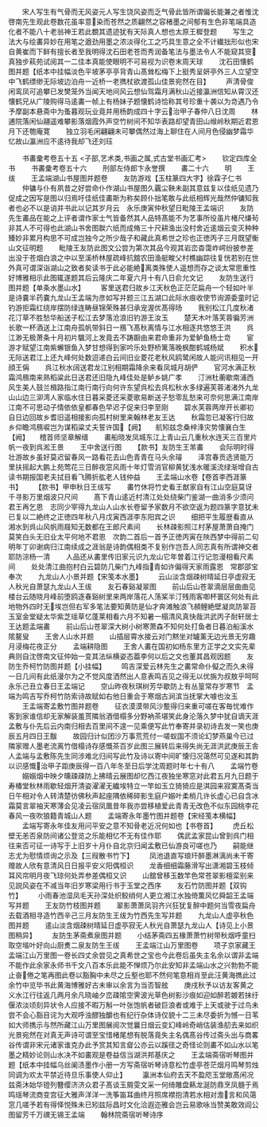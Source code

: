 <!-- { "loadSidebar": true } -->
　　宋人写生有气骨而无风姿元人写生饶风姿而乏气骨此皆所谓偏长能兼之者惟沈啓南先生观此卷数花虽率意染而苍然之质翩然之容楮墨之间郁有生色非笔端具造化者不能八十老翁神王若此覩其遗迹犹有天际真人想也太原王穉登题
　　写生之法大与绘畵异妙在用笔之遒劲用墨之浓淡得化工之巧具生意之全不计纎拙形似也宋自黄崔而下鲜有擅长者至我明得沈石田老苍而秀润备笔法与墨法令人不能窥其窔真独步萟苑试阅其一二佳本真能使眼明不可易视为识卷末周天球
　　沈石田懐鹤图并题【纸本中挂幅淡色平坡茅亭亭背青山髙耸松梅下上挺秀呈妍亭外三人立望空中飞鹤缥缈无际坡边泊舟一近桥一老擕杖欲渡孤山佳景宛然在目】
　　声清骨俊闲鸾凤可追攀已发樊笼外当闻天地间风云想仙驾霜月满秋山近接瀛洲信知从霄汉还　懐鹤兄从广陵购得马逺畵一帧上有杨妹子题懐鹤诗恰称其号珍重十袭以为竒遇乃令予摩副本悬斋中为蚤暮观玩业竟并用杨韵成四十字云治甲子春仲八日沈周
　　林逋院落闲仙翮遥难攀影落烟霞外声空竹树间不知华表路却望青田山缑岭秋期近君恩月下还匏庵寛
　　独立羽毛闲翩翩未可攀偶然过海上聊住在人间月色侵幽梦霜华忆故山瀛洲应不逺待我却飞还刘珏









　　书畵彚考卷五十五
<子部,艺术类,书画之属,式古堂书画汇考>
　　钦定四库全书
　　书畵彚考卷五十六
　　刑部左侍郎卞永誉撰
　　畵二十六
　　明
　　王　绂
　　王孟端湖山书屋图并题卷
　　友防游戏【玉柱篆四大字】徐霖子仁书
　　仲镛与仆有夙昔之好尝命仆作湖山书屋图久覊尘鞅未副其意兹复以佳纸见遗乃促成之因写是图以归焉吁佳纸佳畵斯为称矣顾仆拙笔敢与此纸相辉光哉然仲镛知我者也必不以是诮并书此以记其岁月云　永乐庚寅仲秋望日毗陵王孟端识
　　友防先生畵品在能之上评者谓作家士气皆备然其人品特髙能不为艺事所役虽片楮尺缣茍非其人不可得也此湖山书舍图聫六纸而成脩三十尺耕渔出没村舍近逺烟云变灭种种臻妙非累月构思不可成岂独今之所少哉子和藏此真希世之珍也正徳丙子三月既望衡山文征明题
　　毗陵王友防此图文公尝为第次其品今观其岩峦杳霭岞崿纷披参差出没于苍烟白浪之中以至溪桥林屋疏峰抗舘农田渔艇畯父村樵幽踪往复恍若别在世外真可谓深诣湖山之致者矣读书于此必能絶离类殊使人遥想而存之谈太常思重性好博雅相示此图辄遂题其后云隆庆二年夏六月十有八日俞允文记
　　友防生送行图并题【单条水墨山水】
　　客里送君归故乡江天秋色正茫茫扁舟一个轻如叶半是诗嚢半药嚢九龙山王孟端为彦如写并题三江五湖口此际水痕收使节询源委童时记钓游拒霜红绕岸摆防绿连畴昼锦荣殊甚归承宠渥优髙得旸
　　我别松江几度秋渚花汀草不胜愁华船送子松江去梦落沧浪旧钓游王汝玉
　　楚天木叶落芙蓉徧芳洲长歌一杯酒送上江南舟孤帆带斜日一鴈飞髙秋离情与江水相逐共悠悠王洪
　　呉江渺无极萧条十月初片颿河上发竟去不踌蹰由来君命重非为爱鲈鱼杨士竒
　　宦游才赋望江南紫蠏银鱼入梦甘想得到家吟乐处野桥篱落晚枫酣鹤城杨斌
　　积水无际送君江上还九峰何处数迢递白云间旧业菱花老秋风鸥鹭闲故人能问讯相见一开顔王偁
　　呉江秋水阔送君龙江别相期霜降余来看凤城月胡俨
　　官河水满正秋霜鸿鴈南来熟稻粱此日送君还旧隐九峰佳处是鲈乡姚广孝
　　汀洲杜蘅歇南浦西风生美人鼓兰楫路指江南行南行向何许东望呉松去呉松秋水多绿遍芙蓉渚渚外九龙山山边三泖湾人家临水住日暮采菱还采菱歌易断送子愁零乱愁来可奈何思满江南岸江南不可思动子情依依皇都春色早迟子促来归李至刚
　　碧水芙蓉两岸开长卿初自日边回故乡耆旧遥相接影向孤村树里来翰林老友王达
　　秋霜忽已凝客行归故乡仰瞻鸿鴈唳岂为谋稻粱丈夫誓许国【阙】　　航矧兹念桑梓浲灾势懐襄白生【阙】　　稽首师坚章解缙
　　畵船晓发凤城东江上青山云几重秋水连天三百里片帆一夜到呉淞王景
　　王中舍送行图
　　【款书】友防生王芾畵
　　会际明时得壮游故乡虽好莫迟留春风一路看花去山色青青在马头余璿
　　泽宫春贡选贤能万里扶摇起大鹏上苑莺花三日醉夜窓风雨十年灯雪消官柳黄犹浅水暖溪流绿渐增自古读书期报国老夫拭目看飞腾折肱老人钱仲益
　　王孟端山水卷【卷首李西涯篆书】
　　【款书】甲申秋日王绂写
　　畵竹休将竹史看王猷家自有江山空庭莫讶千寻影万里烟波只尺间
　　髙下青山逺近村清江处处绕柴门鉴湖一曲消多少须问君王再乞恩　志同少宰得九龙山人山水长卷留予家数月不欲空返为题四篆字意犹未已复以二絶终之正徳四年秋八月戊寅西涯李东阳宾之识
　　细把平生履歴看直从湘水到呉山风帆雨屐知无数都在王郎尺素间
　　长林疎影照江村茅屋萧萧自掩门莫笑白头无旧业太平何地不君恩　次韵二首后一首予正徳丙寅在陜西梦中得前二句明年丁卯谢病归江南续成之涯翁是诗韵偶相类不复别作岂吾人同志真有所谓神交者耶防淙杨一清
　　人品还从畵里传旧家元识九龙山它年曽着江行记忽漫相看尺素间
　　处处清江曲抱村白云碧防几柴门九峰指青如许偏得天家雨露恩　常郡邵宝奉次
　　九龙山人小景并题【宋笺本水墨】
　　云山淡含烟疎树晴延日亭虚寂无人秋光自萧瑟九龙山人王绂
　　友石春谿凝翠图
　　前山后山苍翠滴层层曲曲见楼台云随晓月峰前堕鸥逐春谿树里来两岸落花人荡桨半汀残雨客啣杯寰区何处有此地物外四时无埃岂但右军多笔法要知黄防是仙才奔滩触浪飞頳鲤絶壁凝岚防翠苔玉室金堂疑太华紫芝瑶草忆蓬莱相看六月不知暑一榻清风真快哉洪武丙子耐轩居士王达题孟端畵
　　前山后山苍翠深大树小树寒萧森不知何处打鱼者日暮泊船溪水隂鳌叟
　　王舍人山水并题
　　山插层霄水接云对门黙坐对罏薰无边光景无穷趣月浸梅花夜正分
　　孟端耕隐图
　　王舍人畵在国初如杨东里方正学之文实先辈典则自沈啓南文征仲始一变其法纵横姿态葢李何以后之文也董其昌观因题
　　友防生乔柯竹防图并题【小挂幅】
　　鸣吉深爱云林先生之畵常命仆儗之而久未得一日几间有此纸漫尔为之不觉风度洒然出人意表鸣吉见之得无以优旃为叔敖乎呵呵永乐己丑立春日王孟端记
　　空山昨夜秋琪树芳华歇防上有丛篁常存岁寒节　孟端为鸣吉写乔柯竹防索诗故赋如右他日重会于寒烟古涧滨当抚掌大噱也汝玉
　　王孟端寄孟敷竹图并题卷
　　征衣漠漠带风沙蹔得归来重可嗟在客毎忧难作客到家谁信却无家解装羞贳隣翁酒借榻多分野衲茶堪笑此身沦落久梦中犹自谪天涯　孟敷与仆先后云内南归相去百里间不遑一见乘便写此竹奉寄并录初诗去发一笑也庚辰五月四日王黻
　　故园归计似团沙万事荒荒付一嗟蚁国不须论幻梦燕巢今已过隣家赠人墨老流离竹借榻诗存感慨茶百岁此图三展转后来得失尚无涯洪武庚辰王舎人孟端与孟敷陈先生同涉难北归间写此竹及诗以寄中间旷懐归况蔼然可见遂和其韵以识感慨治甲子距庚辰得一百八年冬至日后学沈周题时年七十有八
　　孟端竹卷
　　嫋嫋烟中映夕曛疎疎防上拂晴云展图却忆西江夜独坐寒窓对此君五月九日题于寿椿堂秋林雨歇轻烟开清姿濯濯无纎埃特立一竿如玉立猗猗应是淇园来寂寞髙斋当日午相对令人转清楚彷佛秋声起座隅依稀碎影生庭户嫋叶柔梢几许长虚心已自含冰霜莫言翠袖天寒薄会见凌云宿凤凰昔年我亦尝移植爱此青青无改色不似东园桃李花春风一夜吹狼籍青城山人题
　　孟端寄永年墨竹图并题卷【宋经笺本横幅】
　　孟端写寄永年佳友用问平安之意不知骨老近况何如也【书卷首】
　　虎丘松壁无恙否泉防间诸公登览之乐能相忆不无有佳作耶
　　偶武孟家昆山曾到呉门相往来否可征一诗写于上旧岁十月仆自北京归闻孟敷已仙游良可嗟也乃
　　嗣能继志尤为慰情烦询之示及【三叚散书竹下】
　　凤池退直写琅玕醉墨淋漓尚未干寄赠故人欣有意清风日日报平安义阳偶桓识
　　龙香细细霜藤滑写出潇湘碧玉枝倾耳风帘明月夜飞琼何处弄参差偶桓又识
　　山舘曾移玉数竿色常苍翠影檀栾别来见説风姿在不减当年旧岁寒梁用行书于玉堂之西序
　　友石竹防图并题【双钩竹】
　　小雨春池湿凤毛天孙深处织鲛绡何人更立湘江水独倚薫风忆舜韶王孟端写并题
　　王友防竹枝图并题
　　翠影萧萧凤羽齐兴狂犹复醉中题何当雪夜扁舟去载酒相寻造竹西辛己三月友防生王绂为竹西先生写并题
　　九龙山人虚亭秋色图并题
　　逺山淡含烟疎树晴延日虚亭寂无人秋光自萧瑟九龙山人【诗见上小景图稍异】
　　友防生茅斋煮泉图并题
　　小结茅斋四五椽萧萧竹树带秋烟呼童扫取空堦叶好向山厨煑二泉友防生王绂
　　王孟端江山万里图卷
　　项子京家藏王孟端江山万里图一卷长四丈余尝见之真希世之宝也今此卷后虽失主名余以谓非孟端不能作此余家永师书千文八百本乐此能不惮烦乃尔此安知非孟端山水之兴勃勃不能止奋倦之笔再图此卷以豁胸中未尽之丘壑也耶不然何笔意相肖至此汪黄海擕此过余竹中览毕书此黄海博雅好古未审以余言为当否智舷
　　庚戌秋予以访友客黄之义水江行往返几两月余凡晓岫夕峦疎隂空霁波光草色树影沙痕如迎如醉若皴若抺纡偃浓淡顷刻异状令人应接不暇万斛一叶张饱帆者破巨浪者或难于上天或驶于过鸟未尝不会心豁目诧为大观呼浊醪独釂也有纪行杂体诗仅貌十二三未尽委折为憾一日苇如大师擕示与然所藏江山万里图展阅次觉曩日烟云变幻峰岭奇峭估装渔舠去来如织光景宛然在对真无声诗可谓至宝惜楮尾想有脱落竟失主名偶髙谷传过斋头出与商畧谷传谓非宋元诸家谁克办此予赏其知言睂公亦云以蹊径之奇怪论则畵不如山水以笔墨之精妙论则山水决不如畵观是卷益信当湖洪邦基庆之
　　王孟端斋宿听琴图并题【纸本中挂幅乌丝阑渍墨作小册一方写斋宿听琴诗意松竹虚亭苍茫烟月鸣琴剪烛同调为欢太平禁近待旦乐事使人仰止】
　　瀛洲本仙府去天不盈咫玉堂敞髙闲况兹斋沐始华镫列簪缨济济众君子髙谈玉屑雯文采一何绮雕盘爇龙涎防鼎烹凤髓于焉鸣瑶琴流商变宫征大雅声洋洋一洗筝笛耳曲终月照席襟抱清若水相对澹言和风蔼窓几嗟予若有得怿悦殊未已矧兹际昌时文化洽遐迩雅会岂云易歌咏当赞美敢效阎公图留芳千万禩无锡王孟端
　　翰林院斋宿听琴诗序
